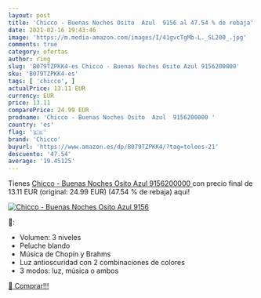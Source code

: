 ```yaml
---
layout: post
title: 'Chicco - Buenas Noches Osito  Azul  9156 al 47.54 % de rebaja'
date: 2021-02-16 19:43:46
image: 'https://m.media-amazon.com/images/I/41gvcTgMb-L._SL200_.jpg'
comments: true
category: ofertas
author: ring
slug: 'B079TZPKK4-es Chicco - Buenas Noches Osito Azul 9156200000'
sku: 'B079TZPKK4-es'
tags: [ 'chicco', ]
actualPrice: 13.11 EUR
currency: EUR
price: 13.11
comparePrice: 24.99 EUR
prodname: 'Chicco - Buenas Noches Osito  Azul  9156200000 '
country: 'es'
flag: '🇪🇸'
brand: 'Chicco'
buyurl: 'https://www.amazon.es/dp/B079TZPKK4/?tag=tolees-21'
descuento: '47.54'
average: '19.45125'
---
```


Tienes [Chicco - Buenas Noches Osito  Azul  9156200000 ](https://www.amazon.es/dp/B079TZPKK4/?tag=tolees-21) con precio final de  13.11 EUR (original: 24.99 EUR) (47.54 %  de rebaja) aqui!

[![Chicco - Buenas Noches Osito  Azul  9156](https://m.media-amazon.com/images/I/41gvcTgMb-L._SL200_.jpg)](https://www.amazon.es/dp/B079TZPKK4/?tag=tolees-21)

🔎:

- Volumen: 3 niveles
- Peluche blando
- Música de Chopín y Brahms
- Luz antioscuridad con 2 combinaciones de colores
- 3 modos: luz, música o ambos

[🛒 Comprar!!!](https://www.amazon.es/dp/B079TZPKK4/?tag=tolees-21)
